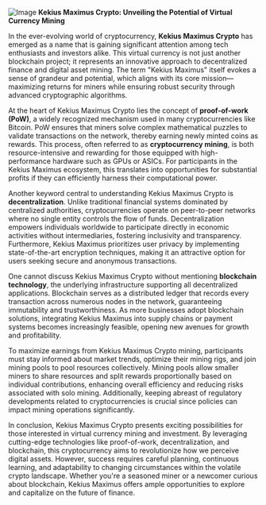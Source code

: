 
![Image](https://github.com/user-attachments/assets/31692037-0104-4703-abd1-696b6a7dd41b)
**Kekius Maximus Crypto: Unveiling the Potential of Virtual Currency Mining**

In the ever-evolving world of cryptocurrency, **Kekius Maximus Crypto** has emerged as a name that is gaining significant attention among tech enthusiasts and investors alike. This virtual currency is not just another blockchain project; it represents an innovative approach to decentralized finance and digital asset mining. The term "Kekius Maximus" itself evokes a sense of grandeur and potential, which aligns with its core mission—maximizing returns for miners while ensuring robust security through advanced cryptographic algorithms.

At the heart of Kekius Maximus Crypto lies the concept of **proof-of-work (PoW)**, a widely recognized mechanism used in many cryptocurrencies like Bitcoin. PoW ensures that miners solve complex mathematical puzzles to validate transactions on the network, thereby earning newly minted coins as rewards. This process, often referred to as **cryptocurrency mining**, is both resource-intensive and rewarding for those equipped with high-performance hardware such as GPUs or ASICs. For participants in the Kekius Maximus ecosystem, this translates into opportunities for substantial profits if they can efficiently harness their computational power.

Another keyword central to understanding Kekius Maximus Crypto is **decentralization**. Unlike traditional financial systems dominated by centralized authorities, cryptocurrencies operate on peer-to-peer networks where no single entity controls the flow of funds. Decentralization empowers individuals worldwide to participate directly in economic activities without intermediaries, fostering inclusivity and transparency. Furthermore, Kekius Maximus prioritizes user privacy by implementing state-of-the-art encryption techniques, making it an attractive option for users seeking secure and anonymous transactions.

One cannot discuss Kekius Maximus Crypto without mentioning **blockchain technology**, the underlying infrastructure supporting all decentralized applications. Blockchain serves as a distributed ledger that records every transaction across numerous nodes in the network, guaranteeing immutability and trustworthiness. As more businesses adopt blockchain solutions, integrating Kekius Maximus into supply chains or payment systems becomes increasingly feasible, opening new avenues for growth and profitability.

To maximize earnings from Kekius Maximus Crypto mining, participants must stay informed about market trends, optimize their mining rigs, and join mining pools to pool resources collectively. Mining pools allow smaller miners to share resources and split rewards proportionally based on individual contributions, enhancing overall efficiency and reducing risks associated with solo mining. Additionally, keeping abreast of regulatory developments related to cryptocurrencies is crucial since policies can impact mining operations significantly.

In conclusion, Kekius Maximus Crypto presents exciting possibilities for those interested in virtual currency mining and investment. By leveraging cutting-edge technologies like proof-of-work, decentralization, and blockchain, this cryptocurrency aims to revolutionize how we perceive digital assets. However, success requires careful planning, continuous learning, and adaptability to changing circumstances within the volatile crypto landscape. Whether you're a seasoned miner or a newcomer curious about blockchain, Kekius Maximus offers ample opportunities to explore and capitalize on the future of finance.